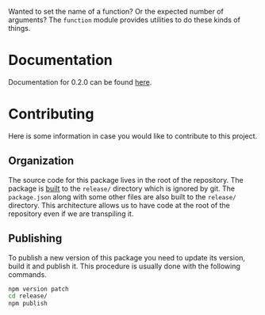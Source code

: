 Wanted to set the name of a function? Or the expected number of arguments? The `function` module provides utilities to do these kinds of things.

# Documentation

Documentation for 0.2.0 can be found [here](https://mickvangelderen.github.io/function/0.2.0/ "Documentation for 0.2.0").

# Contributing

Here is some information in case you would like to contribute to this project.

## Organization

The source code for this package lives in the root of the repository. The package is [built](scripts/build-release.js) to the `release/` directory which is ignored by git. The `package.json` along with some other files are also built to the `release/` directory. This architecture allows us to have code at the root of the repository even if we are transpiling it.

## Publishing

To publish a new version of this package you need to update its version, build it and publish it. This procedure is usually done with the following commands.

```bash
npm version patch
cd release/
npm publish
```
